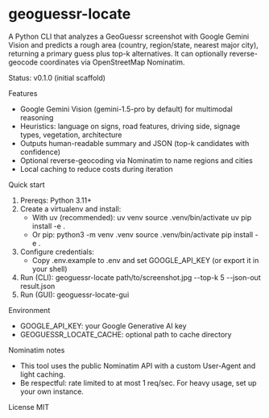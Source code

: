 # geoguessr-locate

A Python CLI that analyzes a GeoGuessr screenshot with Google Gemini Vision and predicts a rough area (country, region/state, nearest major city), returning a primary guess plus top-k alternatives. It can optionally reverse-geocode coordinates via OpenStreetMap Nominatim.

Status: v0.1.0 (initial scaffold)

Features
- Google Gemini Vision (gemini-1.5-pro by default) for multimodal reasoning
- Heuristics: language on signs, road features, driving side, signage types, vegetation, architecture
- Outputs human-readable summary and JSON (top-k candidates with confidence)
- Optional reverse-geocoding via Nominatim to name regions and cities
- Local caching to reduce costs during iteration

Quick start
1) Prereqs: Python 3.11+
2) Create a virtualenv and install:
   - With uv (recommended):
     uv venv
     source .venv/bin/activate
     uv pip install -e .
   - Or pip:
     python3 -m venv .venv
     source .venv/bin/activate
     pip install -e .
3) Configure credentials:
   - Copy .env.example to .env and set GOOGLE_API_KEY (or export it in your shell)
4) Run (CLI):
   geoguessr-locate path/to/screenshot.jpg --top-k 5 --json-out result.json
5) Run (GUI):
   geoguessr-locate-gui

Environment
- GOOGLE_API_KEY: your Google Generative AI key
- GEOGUESSR_LOCATE_CACHE: optional path to cache directory

Nominatim notes
- This tool uses the public Nominatim API with a custom User-Agent and light caching.
- Be respectful: rate limited to at most 1 req/sec. For heavy usage, set up your own instance.

License
MIT

